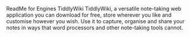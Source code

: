 ReadMe for Engines TiddlyWiki
TiddlyWiki, a versatile note-taking web application you can download for free, store wherever you like and customise however you wish. Use it to capture, organise and share your notes in ways that word processors and other note-taking tools cannot.